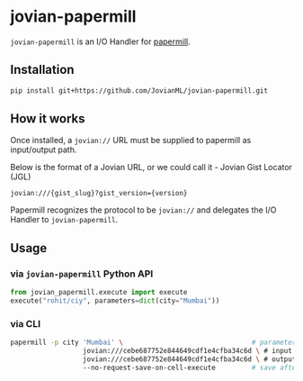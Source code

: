 # jovian-papermill

`jovian-papermill` is an I/O Handler for [papermill](https://github.com/nteract/papermill). 

## Installation

```bash
pip install git+https://github.com/JovianML/jovian-papermill.git
```

## How it works
Once installed, a `jovian://` URL must be supplied to papermill as input/output path.

Below is the format of a Jovian URL, or we could call it - Jovian Gist Locator (JGL)

```jovian:///{gist_slug}?gist_version={version}```

Papermill recognizes the protocol to be `jovian://` and delegates the I/O Handler to `jovian-papermill`.

## Usage
 
### via `jovian-papermill` Python API
```python
from jovian_papermill.execute import execute
execute("rohit/ciy", parameters=dict(city="Mumbai"))
```

### via CLI
```bash
papermill -p city 'Mumbai' \                                # parameters
                  jovian:///cebe687752e844649cdf1e4cfba34c6d \ # input gist
                  jovian:///cebe687752e844649cdf1e4cfba34c6d \ # output gist
                  --no-request-save-on-cell-execute         # save after execution terminates
 ```

